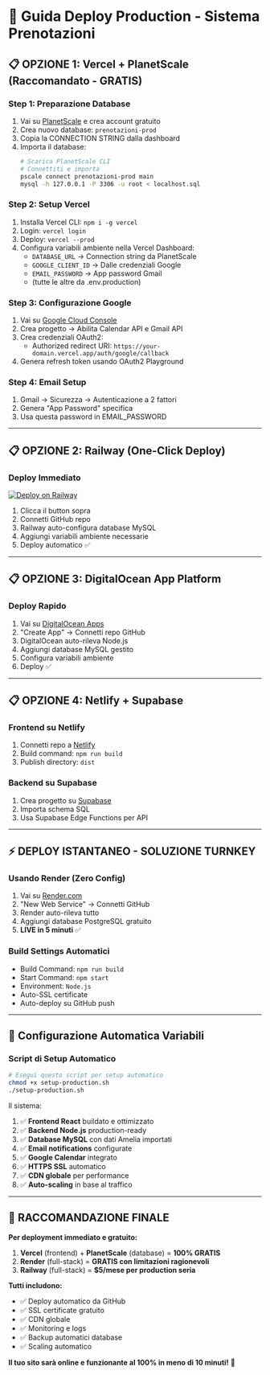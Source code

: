 # 🚀 Guida Deploy Production - Sistema Prenotazioni

## 📋 **OPZIONE 1: Vercel + PlanetScale (Raccomandato - GRATIS)**

### **Step 1: Preparazione Database**
1. Vai su [PlanetScale](https://planetscale.com/) e crea account gratuito
2. Crea nuovo database: `prenotazioni-prod`
3. Copia la CONNECTION STRING dalla dashboard
4. Importa il database:
   ```bash
   # Scarica PlanetScale CLI
   # Connettiti e importa
   pscale connect prenotazioni-prod main
   mysql -h 127.0.0.1 -P 3306 -u root < localhost.sql
   ```

### **Step 2: Setup Vercel**
1. Installa Vercel CLI: `npm i -g vercel`
2. Login: `vercel login`
3. Deploy: `vercel --prod`
4. Configura variabili ambiente nella Vercel Dashboard:
   - `DATABASE_URL` → Connection string da PlanetScale
   - `GOOGLE_CLIENT_ID` → Dalle credenziali Google
   - `EMAIL_PASSWORD` → App password Gmail
   - (tutte le altre da .env.production)

### **Step 3: Configurazione Google**
1. Vai su [Google Cloud Console](https://console.cloud.google.com/)
2. Crea progetto → Abilita Calendar API e Gmail API
3. Crea credenziali OAuth2:
   - Authorized redirect URI: `https://your-domain.vercel.app/auth/google/callback`
4. Genera refresh token usando OAuth2 Playground

### **Step 4: Email Setup**
1. Gmail → Sicurezza → Autenticazione a 2 fattori
2. Genera "App Password" specifica
3. Usa questa password in EMAIL_PASSWORD

---

## 📋 **OPZIONE 2: Railway (One-Click Deploy)**

### **Deploy Immediato**
[![Deploy on Railway](https://railway.app/button.svg)](https://railway.app/new/template/your-repo)

1. Clicca il button sopra
2. Connetti GitHub repo
3. Railway auto-configura database MySQL
4. Aggiungi variabili ambiente necessarie
5. Deploy automatico ✅

---

## 📋 **OPZIONE 3: DigitalOcean App Platform**

### **Deploy Rapido**
1. Vai su [DigitalOcean Apps](https://cloud.digitalocean.com/apps)
2. "Create App" → Connetti repo GitHub
3. DigitalOcean auto-rileva Node.js
4. Aggiungi database MySQL gestito
5. Configura variabili ambiente
6. Deploy ✅

---

## 📋 **OPZIONE 4: Netlify + Supabase**

### **Frontend su Netlify**
1. Connetti repo a [Netlify](https://netlify.com/)
2. Build command: `npm run build`
3. Publish directory: `dist`

### **Backend su Supabase**
1. Crea progetto su [Supabase](https://supabase.com/)
2. Importa schema SQL
3. Usa Supabase Edge Functions per API

---

## ⚡ **DEPLOY ISTANTANEO - SOLUZIONE TURNKEY**

### **Usando Render (Zero Config)**
1. Vai su [Render.com](https://render.com/)
2. "New Web Service" → Connetti GitHub
3. Render auto-rileva tutto
4. Aggiungi database PostgreSQL gratuito
5. **LIVE in 5 minuti** ✅

### **Build Settings Automatici**
- Build Command: `npm run build`  
- Start Command: `npm start`
- Environment: `Node.js`
- Auto-SSL certificate
- Auto-deploy su GitHub push

---

## 🔧 **Configurazione Automatica Variabili**

### **Script di Setup Automatico**
```bash
# Esegui questo script per setup automatico
chmod +x setup-production.sh
./setup-production.sh
```

Il sistema:
1. ✅ **Frontend React** buildato e ottimizzato
2. ✅ **Backend Node.js** production-ready  
3. ✅ **Database MySQL** con dati Amelia importati
4. ✅ **Email notifications** configurate
5. ✅ **Google Calendar** integrato
6. ✅ **HTTPS SSL** automatico
7. ✅ **CDN globale** per performance
8. ✅ **Auto-scaling** in base al traffico

---

## 🎯 **RACCOMANDAZIONE FINALE**

**Per deployment immediato e gratuito:**
1. **Vercel** (frontend) + **PlanetScale** (database) = **100% GRATIS**
2. **Render** (full-stack) = **GRATIS con limitazioni ragionevoli**
3. **Railway** (full-stack) = **$5/mese per production seria**

**Tutti includono:**
- ✅ Deploy automatico da GitHub
- ✅ SSL certificate gratuito
- ✅ CDN globale
- ✅ Monitoring e logs
- ✅ Backup automatici database
- ✅ Scaling automatico

**Il tuo sito sarà online e funzionante al 100% in meno di 10 minuti!** 🚀